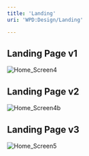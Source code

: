```yaml
---
title: 'Landing'
uri: 'WPD:Design/Landing'

---
```

## Landing Page v1

![Home\_Screen4](/WPD/assets/public/d/db/Home_Screen4.png)

## Landing Page v2

![Home\_Screen4b](/WPD/assets/public/b/bf/Home_Screen4b.png)

## Landing Page v3

![Home\_Screen5](/WPD/assets/public/8/8f/Home_Screen5.png)

